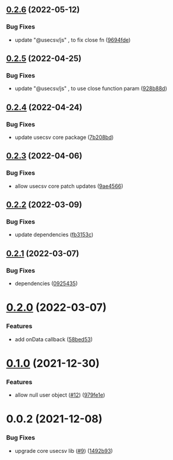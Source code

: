 ## [0.2.6](https://github.com/layercodedev/usecsv-react-plugin/compare/v0.2.5...v0.2.6) (2022-05-12)


### Bug Fixes

* update "@usecsv/js" , to fix close fn ([9694fde](https://github.com/layercodedev/usecsv-react-plugin/commit/9694fde17b10b09568575eddef8f5a6ecf9fb0dd))

## [0.2.5](https://github.com/layercodedev/usecsv-react-plugin/compare/v0.2.4...v0.2.5) (2022-04-25)


### Bug Fixes

* update "@usecsv/js" , to use close function param ([928b88d](https://github.com/layercodedev/usecsv-react-plugin/commit/928b88dfcd716888f432f4ca2ebc7dec0e3975b1))

## [0.2.4](https://github.com/layercodedev/usecsv-react-plugin/compare/v0.2.3...v0.2.4) (2022-04-24)


### Bug Fixes

* update usecsv core package ([7b208bd](https://github.com/layercodedev/usecsv-react-plugin/commit/7b208bd70d38e37d038190f10271aa5fa8b878ec))

## [0.2.3](https://github.com/layercodedev/usecsv-react-plugin/compare/v0.2.2...v0.2.3) (2022-04-06)


### Bug Fixes

* allow usecsv core patch updates ([9ae4566](https://github.com/layercodedev/usecsv-react-plugin/commit/9ae4566437df825a0c86196cd0827ef73de272ac))

## [0.2.2](https://github.com/layercodedev/usecsv-react-plugin/compare/v0.2.1...v0.2.2) (2022-03-09)


### Bug Fixes

* update dependencies ([fb3153c](https://github.com/layercodedev/usecsv-react-plugin/commit/fb3153cf49c312aea6f153336b69db51bcb2b38a))

## [0.2.1](https://github.com/layercodedev/usecsv-react-plugin/compare/v0.2.0...v0.2.1) (2022-03-07)


### Bug Fixes

* dependencies ([0925435](https://github.com/layercodedev/usecsv-react-plugin/commit/0925435998e0e3caed86f3c9592f4e089c3d92ae))

# [0.2.0](https://github.com/layercodedev/usecsv-react-plugin/compare/v0.1.0...v0.2.0) (2022-03-07)


### Features

* add onData callback ([58bed53](https://github.com/layercodedev/usecsv-react-plugin/commit/58bed53a64ef4843aae5dcea44f6e533ab756676))

# [0.1.0](https://github.com/layercodedev/usecsv-react-plugin/compare/v0.0.2...v0.1.0) (2021-12-30)


### Features

* allow null user object ([#12](https://github.com/layercodedev/usecsv-react-plugin/issues/12)) ([979fe1e](https://github.com/layercodedev/usecsv-react-plugin/commit/979fe1e08c45b9f7083632c0c8f52a5110e2ec11))

# 0.0.2 (2021-12-08)


### Bug Fixes

* upgrade core usecsv lib ([#9](https://github.com/layercodedev/usecsv-react-plugin/issues/9)) ([1492b93](https://github.com/layercodedev/usecsv-react-plugin/commit/1492b93f31656aa4d454eeb7c56a3f03447f9fd0))
